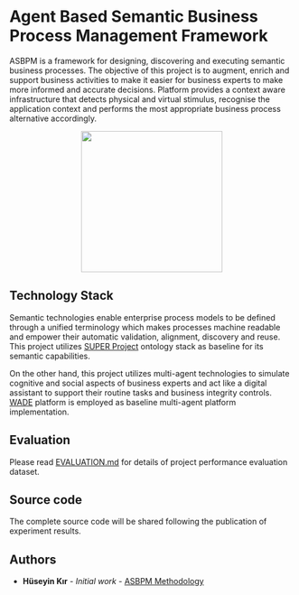 # Agent Based Semantic Business Process Management Framework
ASBPM is a framework for designing, discovering and executing semantic business processes. The objective of this project is to
augment, enrich and support business activities to make it easier for business experts to make more informed and accurate decisions. Platform provides a context aware infrastructure that detects physical and virtual stimulus, recognise the application context and performs the most appropriate business process alternative accordingly. 

<p align="center">
<img align="center" width="250" height="250" src="https://github.com/asbpm/asbpm/blob/master/github_logo_10.png">
</p>

## Technology Stack
Semantic technologies enable enterprise process models to be defined through a unified terminology which makes processes machine readable and empower their automatic validation, alignment, discovery and reuse. This project utilizes [SUPER Project](https://cordis.europa.eu/project/rcn/105285_en.html) ontology stack as baseline for its semantic capabilities.

On the other hand, this project utilizes multi-agent technologies to simulate cognitive and social aspects of business experts and act like a digital assistant to support their routine tasks and business integrity controls. [WADE](http://jade.tilab.com/wadeproject/) platform is employed as baseline multi-agent platform implementation.

## Evaluation
Please read [EVALUATION.md](https://github.com/asbpm/asbpm/blob/master/evaluationData/README.md) for details of project performance evaluation dataset.

## Source code
The complete source code will be shared following the publication of experiment results. 

## Authors
* **Hüseyin Kır** - *Initial work* - [ASBPM Methodology](https://link.springer.com/chapter/10.1007/978-3-319-39324-7_13)
